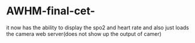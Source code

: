 # AWHM-final-cet-
it now has the ability to display the spo2 and heart rate and also just loads the camera web server(does not show up the output of camer)
